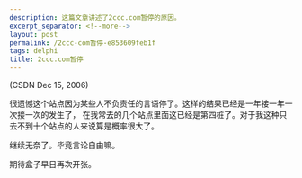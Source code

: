 ```yaml
---
description: 这篇文章讲述了2ccc.com暂停的原因。
excerpt_separator: <!--more-->
layout: post
permalink: /2ccc-com暂停-e853609feb1f
tags: delphi
title: 2ccc.com暂停
---
```

(CSDN Dec 15, 2006)

很遗憾这个站点因为某些人不负责任的言语停了。这样的结果已经是一年接一年一次接一次的发生了， 在我常去的几个站点里面这已经是第四桩了。对于我这种只去不到十个站点的人来说算是概率很大了。

继续无奈了。毕竟言论自由嘛。

期待盒子早日再次开张。
<!--more-->